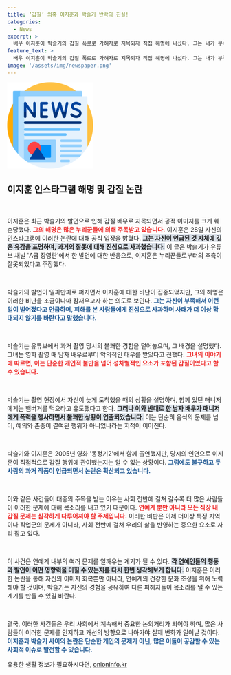 ```yaml
---
title: ‘갑질’ 의혹 이지훈과 박슬기 반박의 진실!
categories:
  - News
excerpt: >
  배우 이지훈이 박슬기의 갑질 폭로로 가해자로 지목되자 직접 해명에 나섰다. 그는 내가 부족해서 생긴 일이라며 사과의 뜻을 전하고, 소문에 대한 정정을 요구했다. 과거의 상처를 치유하고 싶어하는 그의 진심이 담긴 메시지는 과연 어떤 반응을 불러올까?
feature_text: >
  배우 이지훈이 박슬기의 갑질 폭로로 가해자로 지목되자 직접 해명에 나섰다. 그는 내가 부족해서 생긴 일이라며 사과의 뜻을 전하고, 소문에 대한 정정을 요구했다. 과거의 상처를 치유하고 싶어하는 그의 진심이 담긴 메시지는 과연 어떤 반응을 불러올까?
image: '/assets/img/newspaper.png'
---
```


<p><img src="/assets/img/newspaper.png" alt="kimp 속보" /></p>

<h2 data-ke-size="size26">이지훈 인스타그램 해명 및 갑질 논란</h2>

<p data-ke-size="size16">&nbsp;</p>

<p>이지훈은 최근 박슬기의 발언으로 인해 갑질 배우로 지목되면서 공적 이미지를 크게 훼손당했다. <b><span style="color: #ee2323;">그의 해명은 많은 누리꾼들에 의해 주목받고 있습니다.</span></b> 이지훈은 28일 자신의 인스타그램에 이러한 논란에 대해 공식 입장을 밝혔다. <b><span style="background-color: #21538527;">그는 자신이 언급된 것 자체에 깊은 유감을 표명하며, 과거의 잘못에 대해 진심으로 사과했습니다.</span></b> 이 글은 박슬기가 유튜브 채널 'A급 장영란'에서 한 발언에 대한 반응으로, 이지훈은 누리꾼들로부터의 추측이 잘못되었다고 주장했다.</p>

<p data-ke-size="size16">&nbsp;</p>

<p>박슬기의 발언이 일파만파로 퍼지면서 이지훈에 대한 비난이 집중되었지만, 그의 해명은 이러한 비난을 조금이나마 잠재우고자 하는 의도로 보인다. <b><span style="color: #1a5490;">그는 자신이 부족해서 이런 일이 벌어졌다고 언급하며, 피해를 본 사람들에게 진심으로 사과하며 사태가 더 이상 확대되지 않기를 바란다고 말했습니다.</span></b> </p>

<p data-ke-size="size16">&nbsp;</p>

<p>박슬기는 유튜브에서 과거 촬영 당시의 불쾌한 경험을 털어놓으며, 그 배경을 설명했다. 그녀는 영화 촬영 때 남자 배우로부터 악의적인 대우를 받았다고 전했다. <b><span style="color: #ee2323;">그녀의 이야기에 따르면, 이는 단순한 개인적 불만을 넘어 성차별적인 요소가 포함된 갑질이었다고 할 수 있습니다.</span></b></p>

<p data-ke-size="size16">&nbsp;</p>

<p>박슬기는 촬영 현장에서 자신이 늦게 도착했을 때의 상황을 설명하며, 함께 있던 매니저에게는 햄버거를 먹으라고 유도했다고 한다. <b><span style="background-color: #21538527;">그러나 이와 반대로 한 남자 배우가 매니저에게 폭력을 행사하면서 불쾌한 상황이 연출되었습니다.</span></b> 이는 단순히 음식의 문제를 넘어, 예의와 존중이 결여된 행위가 아니었나라는 지적이 이어진다.</p>

<p data-ke-size="size16">&nbsp;</p>

<p>박슬기와 이지훈은 2005년 영화 '몽정기2'에서 함께 출연했지만, 당시의 인연으로 이지훈이 직접적으로 갑질 행위에 관여했는지는 알 수 없는 상황이다. <b><span style="color: #1a5490;">그럼에도 불구하고 두 사람의 과거 작품이 언급되면서 논란은 확산되고 있습니다.</span></b> </p>

<p data-ke-size="size16">&nbsp;</p>

<p>이와 같은 사건들이 대중의 주목을 받는 이유는 사회 전반에 걸쳐 갈수록 더 많은 사람들이 이러한 문제에 대해 목소리를 내고 있기 때문이다. <b><span style="color: #ee2323;">연예계 뿐만 아니라 모든 직장 내 갑질 문제는 심각하게 다루어져야 할 주제입니다.</span></b> 이러한 비판은 이제 더이상 특정 지역이나 직업군의 문제가 아니라, 사회 전반에 걸쳐 우리의 삶을 반영하는 중요한 요소로 자리 잡고 있다.</p>

<p data-ke-size="size16">&nbsp;</p>

<p>이 사건은 연예계 내부의 여러 문제를 일깨우는 계기가 될 수 있다. <b><span style="background-color: #21538527;">각 연예인들의 행동과 발언이 어떤 영향력을 미칠 수 있는지를 다시 한번 생각해보게 합니다.</span></b> 이지훈은 이러한 논란을 통해 자신의 이미지 회복뿐만 아니라, 연예계의 건강한 문화 조성을 위해 노력해야 할 것이며, 박슬기는 자신의 경험을 공유하여 다른 피해자들이 목소리를 낼 수 있는 계기를 만들 수 있길 바란다.</p>

<p data-ke-size="size16">&nbsp;</p>

<p>결국, 이러한 사건들은 우리 사회에서 계속해서 중요한 논의거리가 되어야 하며, 많은 사람들이 이러한 문제를 인지하고 개선의 방향으로 나아가야 실제 변화가 일어날 것이다. <b><span style="color: #1a5490;">이지훈과 박슬기 사이의 논란은 단순한 개인의 문제가 아닌, 많은 이들이 공감할 수 있는 사회적 이슈로 발전할 수 있습니다.</span></b> </p>
유용한 생활 정보가 필요하시다면, <a href="https://onioninfo.kr" rel="dofollow">onioninfo.kr</a>


